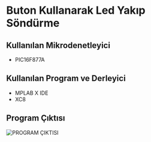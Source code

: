 # Buton Kullanarak Led Yakıp Söndürme 

## Kullanılan Mikrodenetleyici
- PIC16F877A

## Kullanılan Program ve Derleyici
- MPLAB X IDE
- XC8


## Program Çıktısı
![PROGRAM ÇIKTISI](https://user-images.githubusercontent.com/75627147/203734666-9a90cd74-9bc0-441b-9d0b-a11d4b24f07a.png)
